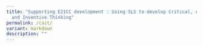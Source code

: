 ```yaml
---
title: "Supporting E21CC development : Using SLS to develop Critical, Adaptive
  and Inventive Thinking"
permalink: /cait/
variant: markdown
description: ""
---
```

